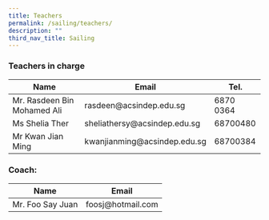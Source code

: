 ```yaml
---
title: Teachers
permalink: /sailing/teachers/
description: ""
third_nav_title: Sailing
---
```

### Teachers in charge

<table>
<thead>
  <tr>
    <th>Name</th>
    <th>Email</th>
    <th>Tel.</th>
  </tr>
</thead>
<tbody>
  <tr>
    <td>Mr. Rasdeen Bin Mohamed Ali</td>
    <td>rasdeen@acsindep.edu.sg</td>
    <td>6870 0364</td>
  </tr>
  <tr>
    <td>Ms Shelia Ther</td>
    <td>sheliathersy@acsindep.edu.sg</td>
    <td>68700480</td>
  </tr>
  <tr>
    <td>Mr Kwan Jian Ming</td>
    <td>kwanjianming@acsindep.edu.sg</td>
    <td>68700384</td>
  </tr>
</tbody>
</table>

### Coach:

<table>
<thead>
  <tr>
    <th>Name</th>
    <th>Email</th>
  </tr>
</thead>
<tbody>
  <tr>
    <td>Mr. Foo Say Juan</td>
    <td>foosj@hotmail.com</td>
  </tr>
</tbody>
</table>



